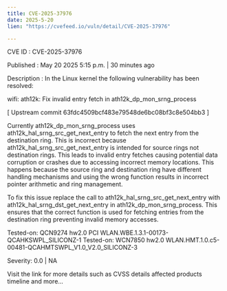 ```yaml
---
title: CVE-2025-37976
date: 2025-5-20
lien: "https://cvefeed.io/vuln/detail/CVE-2025-37976"

---
```


CVE ID : CVE-2025-37976

Published :  May 20
2025
5:15 p.m. | 30 minutes ago

Description : In the Linux kernel
the following vulnerability has been resolved:

wifi: ath12k: Fix invalid entry fetch in ath12k_dp_mon_srng_process

[ Upstream commit 63fdc4509bcf483e79548de6bc08bf3c8e504bb3 ]

Currently
ath12k_dp_mon_srng_process uses ath12k_hal_srng_src_get_next_entry
to fetch the next entry from the destination ring. This is incorrect because
ath12k_hal_srng_src_get_next_entry is intended for source rings
not destination
rings. This leads to invalid entry fetches
causing potential data corruption or
crashes due to accessing incorrect memory locations. This happens because the
source ring and destination ring have different handling mechanisms and using
the wrong function results in incorrect pointer arithmetic and ring management.

To fix this issue
replace the call to ath12k_hal_srng_src_get_next_entry with
ath12k_hal_srng_dst_get_next_entry in ath12k_dp_mon_srng_process. This ensures
that the correct function is used for fetching entries from the destination
ring
preventing invalid memory accesses.

Tested-on: QCN9274 hw2.0 PCI WLAN.WBE.1.3.1-00173-QCAHKSWPL_SILICONZ-1
Tested-on: WCN7850 hw2.0 WLAN.HMT.1.0.c5-00481-QCAHMTSWPL_V1.0_V2.0_SILICONZ-3

Severity: 0.0 | NA

Visit the link for more details
such as CVSS details
affected products
timeline
and more...
